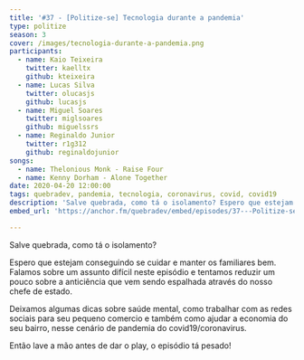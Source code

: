 ```yaml
---
title: '#37 - [Politize-se] Tecnologia durante a pandemia'
type: politize
season: 3
cover: /images/tecnologia-durante-a-pandemia.png
participants:
  - name: Kaio Teixeira
    twitter: kaelltx
    github: kteixeira
  - name: Lucas Silva
    twitter: olucasjs
    github: lucasjs
  - name: Miguel Soares
    twitter: miglsoares
    github: miguelssrs
  - name: Reginaldo Junior
    twitter: r1g312
    github: reginaldojunior
songs:
  - name: Thelonious Monk - Raise Four
  - name: Kenny Dorham - Alone Together
date: 2020-04-20 12:00:00
tags: quebradev, pandemia, tecnologia, coronavirus, covid, covid19
description: 'Salve quebrada, como tá o isolamento? Espero que estejam conseguindo se cuidar e manter os familiares bem. Falamos sobre um assunto difícil neste episódio e tentamos reduzir um pouco sobre a anticiência que vem sendo espalhada através do nosso chefe de estado.'
embed_url: 'https://anchor.fm/quebradev/embed/episodes/37---Politize-se-Tecnologia-durante-a-pandemia-ecua2k'

---
```


Salve quebrada, como tá o isolamento? 

Espero que estejam conseguindo se cuidar e manter os familiares bem. Falamos sobre um assunto difícil neste episódio e tentamos reduzir um pouco sobre a anticiência que vem sendo espalhada através do nosso chefe de estado.

Deixamos algumas dicas sobre saúde mental, como trabalhar com as redes sociais para seu pequeno comercio e também como ajudar a economia do seu bairro, nesse cenário de pandemia do covid19/coronavirus.

Então lave a mão antes de dar o play, o episódio tá pesado!